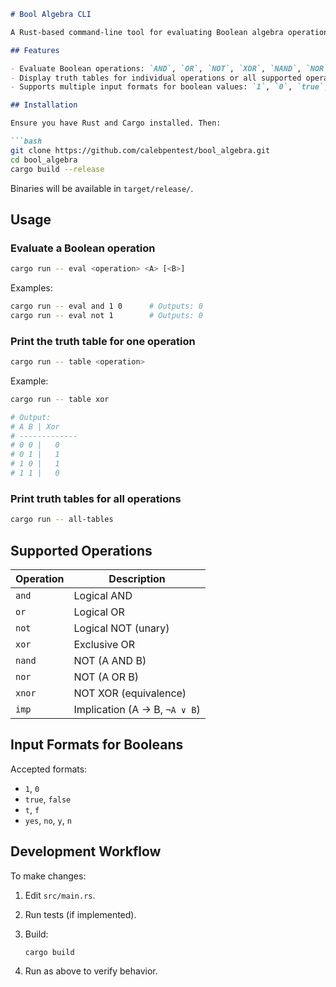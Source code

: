 
````markdown
# Bool Algebra CLI

A Rust-based command-line tool for evaluating Boolean algebra operations and generating truth tables.

## Features

- Evaluate Boolean operations: `AND`, `OR`, `NOT`, `XOR`, `NAND`, `NOR`, `XNOR`, `IMP` (implication).
- Display truth tables for individual operations or all supported operations at once.
- Supports multiple input formats for boolean values: `1`, `0`, `true`, `false`, `t`, `f`, `yes`, `no`, `y`, `n`.

## Installation

Ensure you have Rust and Cargo installed. Then:

```bash
git clone https://github.com/calebpentest/bool_algebra.git
cd bool_algebra
cargo build --release
````

Binaries will be available in `target/release/`.

## Usage

### Evaluate a Boolean operation

```bash
cargo run -- eval <operation> <A> [<B>]
```

Examples:

```bash
cargo run -- eval and 1 0      # Outputs: 0
cargo run -- eval not 1        # Outputs: 0
```

### Print the truth table for one operation

```bash
cargo run -- table <operation>
```

Example:

```bash
cargo run -- table xor

# Output:
# A B | Xor
# -------------
# 0 0 |   0
# 0 1 |   1
# 1 0 |   1
# 1 1 |   0
```

### Print truth tables for all operations

```bash
cargo run -- all-tables
```

## Supported Operations

| Operation | Description                   |
| --------- | ----------------------------- |
| `and`     | Logical AND                   |
| `or`      | Logical OR                    |
| `not`     | Logical NOT (unary)           |
| `xor`     | Exclusive OR                  |
| `nand`    | NOT (A AND B)                 |
| `nor`     | NOT (A OR B)                  |
| `xnor`    | NOT XOR (equivalence)         |
| `imp`     | Implication (A → B, `¬A ∨ B`) |

## Input Formats for Booleans

Accepted formats:

* `1`, `0`
* `true`, `false`
* `t`, `f`
* `yes`, `no`, `y`, `n`

## Development Workflow

To make changes:

1. Edit `src/main.rs`.
2. Run tests (if implemented).
3. Build:

   ```bash
   cargo build
   ```
4. Run as above to verify behavior.


